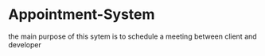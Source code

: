 ﻿# Appointment-System
 
 the main purpose of this sytem is to schedule a meeting between client and developer
